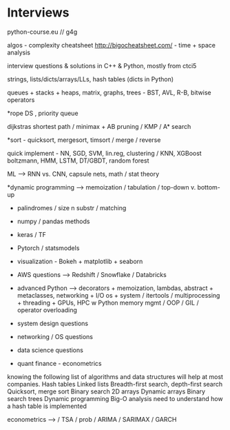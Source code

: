 # Interviews

python-course.eu // g4g

algos - complexity cheatsheet
http://bigocheatsheet.com/  - time + space analysis

interview questions &amp; solutions in C++ &amp; Python, mostly from ctci5

strings, lists/dicts/arrays/LLs, hash tables (dicts in Python)

queues + stacks + heaps, matrix, graphs, trees - BST, AVL, R-B, bitwise operators

*rope DS ,  priority queue

dijkstras shortest path / minimax + AB pruning / KMP / A* search

*sort - quicksort, mergesort, timsort / merge / reverse


quick implement - NN, SGD, SVM, lin.reg, clustering / KNN, XGBoost
                  boltzmann, HMM, LSTM, DT/GBDT, random forest

ML --> RNN vs. CNN, capsule nets, math / stat theory

*dynamic programming --> memoization / tabulation / top-down v. bottom-up
- palindromes / size n substr / matching 

- numpy / pandas methods
- keras / TF
- Pytorch / statsmodels
- visualization - Bokeh + matplotlib + seaborn

- AWS questions --> Redshift / Snowflake / Databricks

- advanced Python --> decorators + memoization, lambdas, abstract + metaclasses, networking + I/O
                      os + system / itertools / multiprocessing + threading + GPUs, HPC w Python
                      memory mgmt / OOP / GIL / operator overloading

- system design questions

- networking / OS questions

- data science questions 

- quant finance - econometrics

knowing the following list of algorithms and data structures will help at most companies.
Hash tables
Linked lists
Breadth-first search, depth-first search
Quicksort, merge sort
Binary search
2D arrays
Dynamic arrays
Binary search trees
Dynamic programming
Big-O analysis
need to understand how a hash table is implemented

econometrics --> / TSA / prob / ARIMA / SARIMAX / GARCH

